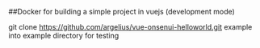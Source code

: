 
##Docker for building a simple project in vuejs (development mode)

git clone https://github.com/argelius/vue-onsenui-helloworld.git example
into example directory for testing
